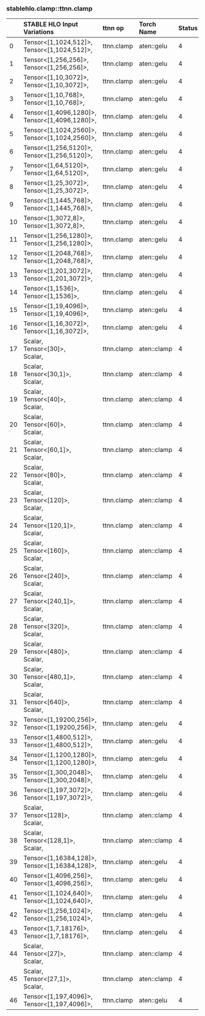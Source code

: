 
### stablehlo.clamp::ttnn.clamp


||STABLE HLO Input Variations|ttnn op|Torch Name|Status|
| :--- | :--- | :--- | :--- | :--- |
|0|Tensor<[1,1024,512]>,<br>Tensor<[1,1024,512]>,<br>|ttnn.clamp|aten::gelu|4|
|1|Tensor<[1,256,256]>,<br>Tensor<[1,256,256]>,<br>|ttnn.clamp|aten::gelu|4|
|2|Tensor<[1,10,3072]>,<br>Tensor<[1,10,3072]>,<br>|ttnn.clamp|aten::gelu|4|
|3|Tensor<[1,10,768]>,<br>Tensor<[1,10,768]>,<br>|ttnn.clamp|aten::gelu|4|
|4|Tensor<[1,4096,1280]>,<br>Tensor<[1,4096,1280]>,<br>|ttnn.clamp|aten::gelu|4|
|5|Tensor<[1,1024,2560]>,<br>Tensor<[1,1024,2560]>,<br>|ttnn.clamp|aten::gelu|4|
|6|Tensor<[1,256,5120]>,<br>Tensor<[1,256,5120]>,<br>|ttnn.clamp|aten::gelu|4|
|7|Tensor<[1,64,5120]>,<br>Tensor<[1,64,5120]>,<br>|ttnn.clamp|aten::gelu|4|
|8|Tensor<[1,25,3072]>,<br>Tensor<[1,25,3072]>,<br>|ttnn.clamp|aten::gelu|4|
|9|Tensor<[1,1445,768]>,<br>Tensor<[1,1445,768]>,<br>|ttnn.clamp|aten::gelu|4|
|10|Tensor<[1,3072,8]>,<br>Tensor<[1,3072,8]>,<br>|ttnn.clamp|aten::gelu|4|
|11|Tensor<[1,256,1280]>,<br>Tensor<[1,256,1280]>,<br>|ttnn.clamp|aten::gelu|4|
|12|Tensor<[1,2048,768]>,<br>Tensor<[1,2048,768]>,<br>|ttnn.clamp|aten::gelu|4|
|13|Tensor<[1,201,3072]>,<br>Tensor<[1,201,3072]>,<br>|ttnn.clamp|aten::gelu|4|
|14|Tensor<[1,1536]>,<br>Tensor<[1,1536]>,<br>|ttnn.clamp|aten::gelu|4|
|15|Tensor<[1,19,4096]>,<br>Tensor<[1,19,4096]>,<br>|ttnn.clamp|aten::gelu|4|
|16|Tensor<[1,16,3072]>,<br>Tensor<[1,16,3072]>,<br>|ttnn.clamp|aten::gelu|4|
|17|Scalar,<br>Tensor<[30]>,<br>Scalar,<br>|ttnn.clamp|aten::clamp|4|
|18|Scalar,<br>Tensor<[30,1]>,<br>Scalar,<br>|ttnn.clamp|aten::clamp|4|
|19|Scalar,<br>Tensor<[40]>,<br>Scalar,<br>|ttnn.clamp|aten::clamp|4|
|20|Scalar,<br>Tensor<[60]>,<br>Scalar,<br>|ttnn.clamp|aten::clamp|4|
|21|Scalar,<br>Tensor<[60,1]>,<br>Scalar,<br>|ttnn.clamp|aten::clamp|4|
|22|Scalar,<br>Tensor<[80]>,<br>Scalar,<br>|ttnn.clamp|aten::clamp|4|
|23|Scalar,<br>Tensor<[120]>,<br>Scalar,<br>|ttnn.clamp|aten::clamp|4|
|24|Scalar,<br>Tensor<[120,1]>,<br>Scalar,<br>|ttnn.clamp|aten::clamp|4|
|25|Scalar,<br>Tensor<[160]>,<br>Scalar,<br>|ttnn.clamp|aten::clamp|4|
|26|Scalar,<br>Tensor<[240]>,<br>Scalar,<br>|ttnn.clamp|aten::clamp|4|
|27|Scalar,<br>Tensor<[240,1]>,<br>Scalar,<br>|ttnn.clamp|aten::clamp|4|
|28|Scalar,<br>Tensor<[320]>,<br>Scalar,<br>|ttnn.clamp|aten::clamp|4|
|29|Scalar,<br>Tensor<[480]>,<br>Scalar,<br>|ttnn.clamp|aten::clamp|4|
|30|Scalar,<br>Tensor<[480,1]>,<br>Scalar,<br>|ttnn.clamp|aten::clamp|4|
|31|Scalar,<br>Tensor<[640]>,<br>Scalar,<br>|ttnn.clamp|aten::clamp|4|
|32|Tensor<[1,19200,256]>,<br>Tensor<[1,19200,256]>,<br>|ttnn.clamp|aten::gelu|4|
|33|Tensor<[1,4800,512]>,<br>Tensor<[1,4800,512]>,<br>|ttnn.clamp|aten::gelu|4|
|34|Tensor<[1,1200,1280]>,<br>Tensor<[1,1200,1280]>,<br>|ttnn.clamp|aten::gelu|4|
|35|Tensor<[1,300,2048]>,<br>Tensor<[1,300,2048]>,<br>|ttnn.clamp|aten::gelu|4|
|36|Tensor<[1,197,3072]>,<br>Tensor<[1,197,3072]>,<br>|ttnn.clamp|aten::gelu|4|
|37|Scalar,<br>Tensor<[128]>,<br>Scalar,<br>|ttnn.clamp|aten::clamp|4|
|38|Scalar,<br>Tensor<[128,1]>,<br>Scalar,<br>|ttnn.clamp|aten::clamp|4|
|39|Tensor<[1,16384,128]>,<br>Tensor<[1,16384,128]>,<br>|ttnn.clamp|aten::gelu|4|
|40|Tensor<[1,4096,256]>,<br>Tensor<[1,4096,256]>,<br>|ttnn.clamp|aten::gelu|4|
|41|Tensor<[1,1024,640]>,<br>Tensor<[1,1024,640]>,<br>|ttnn.clamp|aten::gelu|4|
|42|Tensor<[1,256,1024]>,<br>Tensor<[1,256,1024]>,<br>|ttnn.clamp|aten::gelu|4|
|43|Tensor<[1,7,18176]>,<br>Tensor<[1,7,18176]>,<br>|ttnn.clamp|aten::gelu|4|
|44|Scalar,<br>Tensor<[27]>,<br>Scalar,<br>|ttnn.clamp|aten::clamp|4|
|45|Scalar,<br>Tensor<[27,1]>,<br>Scalar,<br>|ttnn.clamp|aten::clamp|4|
|46|Tensor<[1,197,4096]>,<br>Tensor<[1,197,4096]>,<br>|ttnn.clamp|aten::gelu|4|

